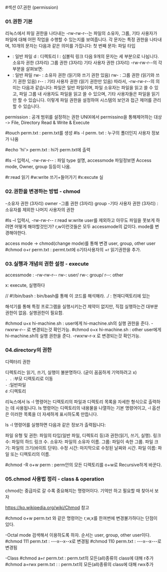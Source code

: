 #섹션 07.권한 (permission)

### 01.권한 기본
리눅스에서 파일 권한을 나타내는 -rw-rw-r--는 파일의 소유자, 그룹, 기타 사용자가 파일에 대해 어떤 작업을 수행할 수 있는지를 보여줍니다. 각 문자는 특정 권한을 나타내며, 10개의 문자는 다음과 같은 의미를 가집니다:
첫 번째 문자: 파일 타입
- : 일반 파일
d : 디렉토리
l : 심볼릭 링크
다음 9개의 문자는 세 부분으로 나뉩니다.
소유자 권한 (3자리)
그룹 권한 (3자리)
기타 사용자 권한 (3자리)
-rw-rw-r--의 각 부분을 살펴보면:
- : 일반 파일
rw- : 소유자 권한 (읽기와 쓰기 권한 있음)
rw- : 그룹 권한 (읽기와 쓰기 권한 있음)
r-- : 기타 사용자 권한 (읽기 권한만 있음)
따라서, -rw-rw-r--의 의미는 다음과 같습니다:
파일은 일반 파일이며,
파일 소유자는 파일을 읽고 쓸 수 있고,
파일 그룹 내 사용자도 파일을 읽고 쓸 수 있으며,
기타 사용자들은 파일을 읽기만 할 수 있습니다.
이렇게 파일 권한을 설정하여 시스템의 보안과 접근 제어를 관리할 수 있습니다.

permission : 공개 범위를 설정하는 권한
UNIX에서 permissino을 통해제어하는 대상 -> File, Directory
Read & Write & Execute
 
#touch perm.txt : perm.txt를 생성
#ls -l perm. txt : 누구의 폴더인지 사용자 정보가 나옴
 
#echo 'hi'> perm.txt : hi가 perm.txt에 출력
 
#ls –l 입력시,
-rw-rw-r-- : 파일 type 설명, accessmode
파일정보엔 Access mode, Owner, group 등등이 나옴.
 
#r:read 읽기
#w:write 쓰기+들어가기
#x:excute 실

### 02.권한을 변경하는 방법 - chmod

-소유자 권한 (3자리) owner
-그룹 권한 (3자리) group
-기타 사용자 권한 (3자리) : 소유자를 제외한 나머지 사용자의 권한

#ls –l 입력시, -rw-rw-r--
r:read 
w:write
user를 제외하고 아무도 파일을 못보게 하려면 어떻게 해야할것인가?
r,w이런것들은 모두 accessmode의 값이다. mode를 변경해야한다.

access mode -> chmod(change mode)를 통해 변경
user, group, other user
#chmod o+r perm.txt : permt.txt에 o기타사용자의 +r 읽기권한을 추가.

### 03.실행과 개념의 권한 설정 - execute

accessmode : -rw-rw-r-- 
rw-: user/ rw-: group/ r--: other
 
x: execute, 실행하다
 
// #!/bin/bash : bin/bash를 통해 이 코드를 해석해라.
./ : 현재디렉토리에 있는 
 
해석기를 통해 특정 프로그램을 실행시키는건 제약이 없지만, 직접 실행하는건 대부분 권한이 없음. 실행권한이 필요함.
 
#chmod u+x hi-machine.sh : user에게 hi-machine.sh의 실행 권한을 준다.
-rwxrw-r-- 로 변경되는것 확인가능.
#chmod o+x hi-machine.sh : other user에게 hi-machine.sh의 실행 권한을 준다.
-rwxrw-r-x 로 변경되는것 확인가능.
 
### 04.directory의 권한
디렉터리 권한
 
디렉토리는 읽기, 쓰기, 실행이 불분명하다. 
(굳이 꼼꼼하게 기억하려고 x)   
```. .``` :부모 디렉토리로 이동  
 ```-``` :일반파일  
 ```d``` :디렉토리  
 
리눅스에서 ls -l 명령어는 디렉토리의 파일과 디렉토리 목록을 자세한 형식으로 출력하는 데 사용됩니다. ls 명령어는 디렉토리의 내용물을 나열하는 기본 명령어이고, -l 옵션은 이러한 목록을 더 자세하게 표시하도록 만듭니다.
 
ls -l 명령어를 실행하면 다음과 같은 정보가 출력됩니다:
 
파일 유형 및 권한: 파일의 타입(일반 파일, 디렉토리 등)과 권한(읽기, 쓰기, 실행).
링크 수: 파일의 하드 링크 수.
소유자: 파일의 소유자 이름.
그룹: 파일이 속한 그룹.
파일 크기: 파일의 크기(바이트 단위).
수정 시간: 마지막으로 수정된 날짜와 시간.
파일 이름: 파일 또는 디렉토리의 이름.
 
#chmod -R o+w perm : perm안의 모든 디렉토리를 o+w로 Recursive하게 바꾼다.
 
### 05.chmod 사용법 정리 - class & operation
chmod는 중급자로 갈 수록 중요해지는 명령어이다. 기억만 하고 필요할 때 찾아서 보자
 
https://ko.wikipedia.org/wiki/Chmod
참고
 
#chmod o+w perm.txt 와 같은 명령어는 r,w,x를 한꺼번에 변경불가하다는 단점이 있다.
 
-Octal mode
검색해서 이용하도록 하자.
순서는 user, group, other user이다.
#chmod 111 perm.txt : ---x--x--x로 변경됨
#chmod 110 perm.txt : ---x--x---로 변경됨
 
-Class
#chmod a+r perm.txt : perm.txt의 모든(all)종류의 class에 대해 r추가
#chmod a=rwx perm.txt : : perm.txt의 모든(all)종류의 class에 대해 rwx추가



